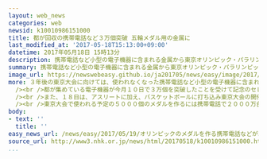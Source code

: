 ```yaml
---
layout: web_news
categories: web
newsid: k10010986151000
title: 都が回収の携帯電話など３万個突破 五輪メダル用の金属に
last_modified_at: '2017-05-18T15:13:00+09:00'
datetime: 2017年05月18日 15時13分
description: 携帯電話など小型の電子機器に含まれる金属から東京オリンピック・パラリンピックのメダルを作るプロジェクトに協力するため、東京都が集めている電子機器の数が３万個を突破し、記念のセレモニーが開かれました。
summary: 携帯電話など小型の電子機器に含まれる金属から東京オリンピック・パラリンピックのメダルを作るプロジェクトに協力するため、東京都が集めている電子機器の数が３万個を突破し、記念のセレモニーが開かれました。
image_url: https://newswebeasy.github.io/ja201705/news/easy/image/2017/05/19/k10010986151000.jpg
more: ３年後の東京大会に向けては、使われなくなった携帯電話など小型の電子機器に含まれる金属からメダルを作るプロジェクトが行われていて、都庁ではことし２月から専用の箱を設けて回収しています。<br
  /><br />都が集めている電子機器が今月１０日で３万個を突破したことを受けて記念のセレモニーが開かれ、小池知事は「みんなのオリンピック・パラリンピックにするために、さらに電子機器の提供に協力いただきたい」と述べました。<br
  /><br />また、１８日は、アスリートに加え、バスケットボールに打ち込み東京大会の開催を心待ちにしていたものの４年前に亡くなった妻の思い出の携帯電話を提供した横浜市の田辺典一さんが協力者の代表として出席し、「世界中から集まった選手の胸に輝くメダルに使ってもらい、妻も喜んでいると思います」と話していました。<br
  /><br />東京大会で使われる予定の５０００個のメダルを作るには携帯電話で２０００万台分が必要とされ、都庁に設置されている回収箱は１８日から観光客も多く訪れる第１庁舎２階の正面玄関に移され、都はさらに回収を進めることにしています。
body:
- text: ''
  title: ''
easy_news_url: /news/easy/2017/05/19/オリンピックのメダルを作る携帯電話などが3万個集まる/
source_url: http://www3.nhk.or.jp/news/html/20170518/k10010986151000.html
...
```

